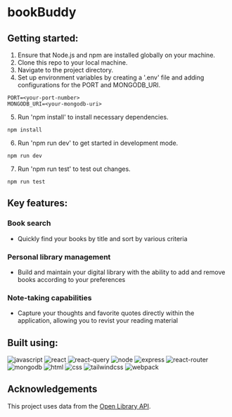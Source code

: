 # bookBuddy

## Getting started:

1. Ensure that Node.js and npm are installed globally on your machine.
2. Clone this repo to your local machine.
3. Navigate to the project directory.
4. Set up environment variables by creating a '.env' file and adding configurations for the PORT and MONGODB_URI.

```
PORT=<your-port-number>
MONGODB_URI=<your-mongodb-uri>
```

5. Run 'npm install' to install necessary dependencies.

```
npm install
```

6. Run 'npm run dev' to get started in development mode.

```
npm run dev
```

7. Run 'npm run test' to test out changes.

```
npm run test
```

## Key features:

### Book search

- Quickly find your books by title and sort by various criteria

### Personal library management

- Build and maintain your digital library with the ability to add and remove books according to your preferences

### Note-taking capabilities

- Capture your thoughts and favorite quotes directly within the application, allowing you to revist your reading material

## Built using:

![javascript](https://img.shields.io/badge/JavaScript-323330?style=for-the-badge&logo=javascript&logoColor=F7DF1E)
![react](https://img.shields.io/badge/React-20232A?style=for-the-badge&logo=react&logoColor=61DAFB)
![react-query](https://img.shields.io/badge/React_Query-FF4154?style=for-the-badge&logo=ReactQuery&logoColor=white)
![node](https://img.shields.io/badge/Node%20js-339933?style=for-the-badge&logo=nodedotjs&logoColor=white)
![express](https://img.shields.io/badge/Express%20js-000000?style=for-the-badge&logo=express&logoColor=white)
![react-router](https://img.shields.io/badge/React_Router-CA4245?style=for-the-badge&logo=react-router&logoColor=white)
![mongodb](https://img.shields.io/badge/MongoDB-4EA94B?style=for-the-badge&logo=mongodb&logoColor=white)
![html](https://img.shields.io/badge/HTML5-E34F26?style=for-the-badge&logo=html5&logoColor=white)
![css](https://img.shields.io/badge/CSS3-1572B6?style=for-the-badge&logo=css3&logoColor=white)
![tailwindcss](https://img.shields.io/badge/Tailwind_CSS-38B2AC?style=for-the-badge&logo=tailwind-css&logoColor=white)
![webpack](https://img.shields.io/badge/Webpack-8DD6F9?style=for-the-badge&logo=Webpack&logoColor=white)

## Acknowledgements

This project uses data from the [Open Library API](https://openlibrary.org/developers/api).